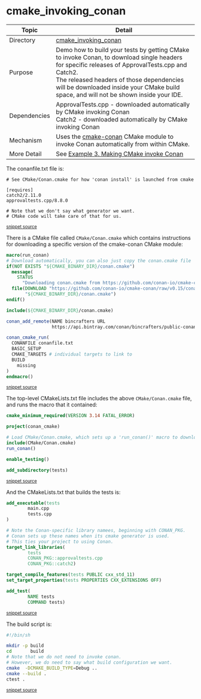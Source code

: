 <!--
GENERATED FILE - DO NOT EDIT
This file was generated by [MarkdownSnippets](https://github.com/SimonCropp/MarkdownSnippets).
Source File: /cmake_invoking_conan/mdsource/README.source.md
To change this file edit the source file and then execute ./run_markdown_templates.sh.
-->

# cmake_invoking_conan

 <!-- include: cmake_invoking_conan. path: /cmake_invoking_conan/mdsource/cmake_invoking_conan.include.md -->
| Topic        | Detail                                                       |
| ------------ | ------------------------------------------------------------ |
| Directory    | [cmake_invoking_conan](/cmake_invoking_conan/)               |
| Purpose      | Demo how to build your tests by getting CMake to invoke Conan, to download single headers for specific releases of ApprovalTests.cpp and Catch2.<br />The released headers of those dependencies will be downloaded inside your CMake build space, and will not be shown inside your IDE. |
| Dependencies | ApprovalTests.cpp - downloaded automatically by CMake invoking Conan<br/>Catch2 - downloaded automatically by CMake invoking Conan |
| Mechanism    | Uses the [cmake-conan](https://github.com/conan-io/cmake-conan) CMake module to invoke Conan automatically from within CMake. |
| More Detail  | See [Example 3. Making CMake invoke Conan](https://github.com/approvals/ApprovalTests.cpp/blob/master/doc/ConanIntegration.md#example-3-making-cmake-invoke-conan) |
 <!-- end include: cmake_invoking_conan. path: /cmake_invoking_conan/mdsource/cmake_invoking_conan.include.md -->

The conanfile.txt file is:

 <!-- include: inc_cmake_invoking_conan_conanfile. path: /cmake_invoking_conan/mdsource/inc_cmake_invoking_conan_conanfile.include.md -->

```
# See CMake/Conan.cmake for how 'conan install' is launched from cmake

[requires]
catch2/2.11.0
approvaltests.cpp/8.8.0

# Note that we don't say what generator we want.
# CMake code will take care of that for us.
```
<sup><a href='https://github.com/claremacrae/ApprovalTests.cpp.CMakeSamples/blob/main/./cmake_invoking_conan/conanfile.txt' title='File snippet was copied from'>snippet source</a></sup>
 <!-- end include: inc_cmake_invoking_conan_conanfile. path: /cmake_invoking_conan/mdsource/inc_cmake_invoking_conan_conanfile.include.md -->

There is a CMake file called `CMake/Conan.cmake` which contains instructions for downloading a specific version of the cmake-conan CMake module:

 <!-- include: inc_cmake_invoking_conan_CMake_conan. path: /cmake_invoking_conan/mdsource/inc_cmake_invoking_conan_CMake_conan.include.md -->

```cmake
macro(run_conan)
# Download automatically, you can also just copy the conan.cmake file
if(NOT EXISTS "${CMAKE_BINARY_DIR}/conan.cmake")
  message(
    STATUS
      "Downloading conan.cmake from https://github.com/conan-io/cmake-conan")
  file(DOWNLOAD "https://github.com/conan-io/cmake-conan/raw/v0.15/conan.cmake"
       "${CMAKE_BINARY_DIR}/conan.cmake")
endif()

include(${CMAKE_BINARY_DIR}/conan.cmake)

conan_add_remote(NAME bincrafters URL
                 https://api.bintray.com/conan/bincrafters/public-conan)

conan_cmake_run(
  CONANFILE conanfile.txt
  BASIC_SETUP
  CMAKE_TARGETS # individual targets to link to
  BUILD
    missing
)
endmacro()
```
<sup><a href='https://github.com/claremacrae/ApprovalTests.cpp.CMakeSamples/blob/main/./cmake_invoking_conan/CMake/Conan.cmake' title='File snippet was copied from'>snippet source</a></sup>
 <!-- end include: inc_cmake_invoking_conan_CMake_conan. path: /cmake_invoking_conan/mdsource/inc_cmake_invoking_conan_CMake_conan.include.md -->
 
The top-level CMakeLists.txt file includes the above `CMake/Conan.cmake` file, and runs the macro that it contained:

 <!-- include: inc_cmake_invoking_conan_cmakelists. path: /cmake_invoking_conan/mdsource/inc_cmake_invoking_conan_cmakelists.include.md -->

```cmake
cmake_minimum_required(VERSION 3.14 FATAL_ERROR)

project(conan_cmake)

# Load CMake/Conan.cmake, which sets up a 'run_conan()' macro to download dependencies.
include(CMake/Conan.cmake)
run_conan()

enable_testing()

add_subdirectory(tests)
```
<sup><a href='https://github.com/claremacrae/ApprovalTests.cpp.CMakeSamples/blob/main/./cmake_invoking_conan/CMakeLists.txt' title='File snippet was copied from'>snippet source</a></sup>
 <!-- end include: inc_cmake_invoking_conan_cmakelists. path: /cmake_invoking_conan/mdsource/inc_cmake_invoking_conan_cmakelists.include.md -->

And the CMakeLists.txt that builds the tests is:

 <!-- include: inc_cmake_invoking_conan_tests_cmakelists. path: /cmake_invoking_conan/mdsource/inc_cmake_invoking_conan_tests_cmakelists.include.md -->

```cmake
add_executable(tests
        main.cpp
        tests.cpp
)

# Note the Conan-specific library namees, beginning with CONAN_PKG.
# Conan sets up these names when its cmake generator is used.
# This ties your project to using Conan.
target_link_libraries(
        tests
        CONAN_PKG::approvaltests.cpp
        CONAN_PKG::catch2)

target_compile_features(tests PUBLIC cxx_std_11)
set_target_properties(tests PROPERTIES CXX_EXTENSIONS OFF)

add_test(
        NAME tests
        COMMAND tests)
```
<sup><a href='https://github.com/claremacrae/ApprovalTests.cpp.CMakeSamples/blob/main/./cmake_invoking_conan/tests/CMakeLists.txt' title='File snippet was copied from'>snippet source</a></sup>
 <!-- end include: inc_cmake_invoking_conan_tests_cmakelists. path: /cmake_invoking_conan/mdsource/inc_cmake_invoking_conan_tests_cmakelists.include.md -->

The build script is:

 <!-- include: inc_cmake_invoking_conan_build. path: /cmake_invoking_conan/mdsource/inc_cmake_invoking_conan_build.include.md -->

```bash
#!/bin/sh

mkdir -p build
cd       build
# Note that we do not need to invoke conan.
# However, we do need to say what build configuration we want.
cmake  -DCMAKE_BUILD_TYPE=Debug ..
cmake --build .
ctest .
```
<sup><a href='https://github.com/claremacrae/ApprovalTests.cpp.CMakeSamples/blob/main/./cmake_invoking_conan/build.sh' title='File snippet was copied from'>snippet source</a></sup>
 <!-- end include: inc_cmake_invoking_conan_build. path: /cmake_invoking_conan/mdsource/inc_cmake_invoking_conan_build.include.md -->

